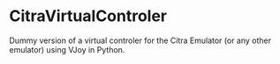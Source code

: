 # CitraVirtualControler
Dummy version of a virtual controler for the Citra Emulator (or any other emulator) using VJoy in Python.
